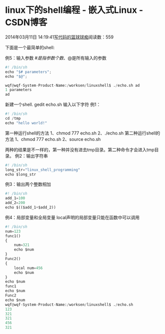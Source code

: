 
# linux下的shell编程 - 嵌入式Linux - CSDN博客

2014年03月11日 14:19:41[写代码的篮球球痴](https://me.csdn.net/weiqifa0)阅读数：559


下面是一个最简单的shell:


例5：输入参数 $\#是指参数个数、$@是所有输入的参数
```python
#! /bin/sh
echo "$# parameters";
echo "$@";
```
```python
wqf@wqf-System-Product-Name:/worksen/linuxshell$ ./echo.sh ad
1 parameters
ad
```

新建一个shell. gedit echo.sh 输入以下字符
例1：

```python
#! /bin/sh
cd /tmp
echo "hello world!"
```
第一种运行shell的方法
1、chmod 777 echo.sh
2、./echo.sh
第二种运行shell的方法
1、chmod 777 echo.sh
2、source echo.sh

两种的结果是不一样的，第一种并没有进去tmp目录。第二种命令才会进入tmp目录。
例2：输出字符串

```python
#! /bin/sh
long_str="linux_shell_programming"
echo $long_str
```
例3：输出两个整数相加

```python
#! /bin/sh
add_1=100
add_2=200
echo $(($add_1+$add_2))
```
例4：局部变量和全局变量 local声明的局部变量只能在函数中可以调用

```python
#! /bin/sh
num=123
func1()
{
	num=321
	echo $num
}
Func2()
{
	local num=456
	echo $num
}
echo $num
func1
echo $num
Func2
echo $num
wqf@wqf-System-Product-Name:/worksen/linuxshell$ ./echo.sh
123
321
321
456
321
```

